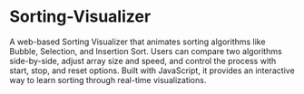 # Sorting-Visualizer
A web-based Sorting Visualizer that animates sorting algorithms like Bubble, Selection, and Insertion Sort. Users can compare two algorithms side-by-side, adjust array size and speed, and control the process with start, stop, and reset options. Built with JavaScript, it provides an interactive way to learn sorting through real-time visualizations.
